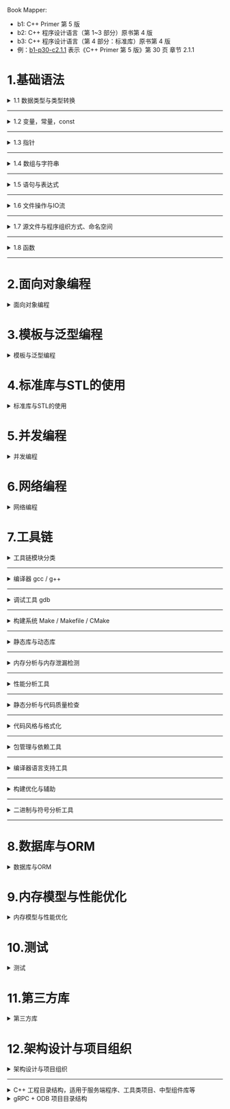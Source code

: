 Book Mapper:

- b1: C++ Primer 第 5 版
- b2: C++ 程序设计语言（第 1~3 部分）原书第 4 版
- b3: C++ 程序设计语言（第 4 部分：标准库）原书第 4 版
- 例：[b1-p30-c2.1.1]() 表示《C++ Primer 第 5 版》第 30 页 章节 2.1.1

# 1.基础语法

<details>
<summary>1.1 数据类型与类型转换</summary>

内置类型 [b1-p30-c2.1.1]() / [b2-p118-c6.2]()

- 整型：bool, char, wchar_t, char16_t, char32_t, short, int, long, long long
- 带符号的整型：short, int, long, long long
- 无符号的整型：unsigned short, unsigned int, unsigned long, unsigned long long
- 字符型：char, signed char, unsigned char
- 浮点型（默认包含符号）：float, double, long double
- 前缀与后缀

类型转换 [b1-p32-c2.1.2]()

- 隐式类型转换 [b1-p143-c4.11.2]() / [b2-p231-c10.5]()
- 显式类型转换 [b1-p144-c4.11.3]() / [b2-p258-c11.5]()
- C 风格显式类型转换
- C++ 风格类型转换（static_cast, const_cast, reinterpret_cast, dynamic_cast）

复合类型：枚举 [b1-p736-c19.3]() / [b2-p188-c8.4]()

- enum class/struct: 限定作用域的枚举类型【推荐全部使用这种】
- enum（命名的，未命名的）: 不限定作用域的枚举类型

复合类型：引用 [b1-p45-c2.3.1]() / [b2-p163-c7.7]()

- 给变量起别名
- 引用做函数返回值
- 常量引用（修饰形参，防止误操作）

复合类型：指针 [b1-p47-c2.3.2]() / [b1-p51-c2.3.3]() / [b2-p148-c7.2]()

复合类型：结构体 [b1-p64-c2.6]() / [b2-p173-c8.2]()

复合类型：联合体 [b1-p749-c19.6]() / [b2-p183-c8.3]()

复合类型：数组

复合类型：类

复合类型：模板类型

处理类型：

- 类型别名 [b1-p60-c2.5.1]() / [b2-p146-c6.5]()
- 推断类型：auto [b1-p61-c2.5.2]() / [b2-p141-c6.3.6]()
- 推断类型：decltype [b1-p62-c2.5.3]() / [b2-p141-c6.3.6]()

</details>

---

<details>
<summary>1.2 变量，常量，const</summary>

变量定义，初始化，列表初始化 [b1-p38-c2.2.1]() / [b2-p138-c6.3.5]()

变量声明，以及与变量定义的区别 [b1-p41-c2.2.2]()

变量命名规范

作用域（全局作用域、局部作用域、类作用域、名字空间作用域、语句作用域、函数作用域） [b1-p43-c2.2.4]() / [b2-p136-c6.3.4]()

const 变量 [b1-p53-c2.4]()

const 常量引用 [b1-p55-c2.4.1]()

const 与指针 [b1-p56-c2.4.2]() / [b2-p161-c7.5]()

- const修饰指针（常量指针）`const int *a = &b;`

- const修饰常量（指针常量）`int *const a = &b;`

- const修饰指针和常量 `const int *const a = &b;`

顶层 const 与 底层 const [b1-p57-c2.4.3]()

constexpr 与常量表达式 [b1-p58-c2.4.4]() / [b2-p227-c10.4]()

</details>

---

<details>
<summary>1.3 指针</summary>

复合类型：指针 [b1-p47-c2.3.2]() / [b1-p51-c2.3.3]() / [b2-p148-c7.2]()

- 获取对象的地址
- 指针值
- 利用指针访问对象
- 空指针 nullptr [b1-p48-c2.3.2]() / [b2-p150-c7.2.2]()
- 野指针
- void* 指针 [b1-p50-c2.3.2]() / [b2-p149-c7.2.1]()
- 二级指针（指向指针的指针）
- 指向指针的引用
- const 修饰指针
- 指针和数组
- 指针和函数
- 指针与所有权 [b2-p163-c7.6]()

</details>

---

<details>
<summary>1.4 数组与字符串</summary>

数组 [b1-p101-c3.5]() / [b2-p150-c7.3]()

- 数组定义与初始化 [b1-p101-c3.5.1]() / [b2-p152-c7.3.1]()
- 访问数组元素 [b1-p104-c3.5.2]() / [b2-p156-c7.4.1]()
- 数组与指针 [b1-p105-c3.5.3]() / [b2-p155-c7.4]()
- 传递数组 [b2-p159-c7.4.3]()

多维数组（数组的数组）[b1-p112-c3.6]() / [b2-p158-c7.4.2]()

- 初始化
- 下标引用
- 范围 for 语句处理多维数组
- 指针操作多维数组

字符串 [b3-p146-c36]()

- C 风格字符串（cstring） [b1-p109-c3.5.4]()
- std::string [b1-p76-c3.2]()
- string 构造函数 [b3-p151-c36.3.2]()
- string 基本操作 [b3-p152-c36.3.3]()
- string 字符串IO [b3-p153-c36.3.4]()
- string 相关的 STL 操作 [b3-p155-c36.3.6]()
- string 的 find 系列函数 [b3-p157-c36.3.7]()
- string 子串 [b3-p158-c36.3.8]()

</details>

---

<details>
<summary>1.5 语句与表达式</summary>

运算符 / 表达式 [b1-p119-c4]() / [b2-p220-c10.3]()

- 算术运算符
- 逻辑和关系运算符
- 赋值运算符
- 递增和递减运算符
- 成员访问运算符
- 条件运算符
- 位运算符
- sizeof 运算符
- 逗号运算符
- 运算符优先级

语句 [b1-p153-c5]()

- 语句作用域
- 条件语句（if, else if, else, switch）
- 迭代语句（传统 for 语句, 范围 for 语句, while, do-while）
- 跳转语句（break, continue, goto）

</details>

---

<details>
<summary>1.6 文件操作与IO流</summary>

IO流 [b1-p277-c8]() / [b1-p666-c17.5]() / [b3-p178-c38]()

- istream（输入流）、cin (istream 对象)、输入操作 [b3-p185-c38.4]()
- ostream（输出流）、cout (ostream 对象)、cerr (ostream 对象)、输出操作 [b3-p187-c38.5]()
- iostream
- `>>` 运算符、`<<` 运算符
- getline 函数
- sstream (string流) [b1-p287-c8.3]() / [b3-p182-c38.2.2]()
- 格式化输入与输出 [b1-p666-c17.5.1]() / [b3-p194-c38.4.5]()
- 流随机访问 [b1-p676-c17.5.3]()
- 错误处理 [b3-p183-c38.3]()
- 流迭代器 [b3-p200-c38.5]()

文件操作 [b1-p283-c8.2]() / [b3-p180-c38.2.1]()

- 文件类型：文本文件、二进制文件
- ifstream
- ofstream
- fstream
- 文件模式：文件打开的方式 [b1-p286-c8.2.2]()

</details>

---

<details>
<summary>1.7 源文件与程序组织方式、命名空间</summary>

分离编译 [b2-p45-c2.4.1]() / [b2-p362-c15.1]()

- 接口与实现的分离 .h .cpp

链接 [b2-p363-c15.2]()

- 头文件 .h [b2-p366-c15.2.2]()
- 标准库头文件 [b2-p369-c15.2.4]()

使用头文件 [b2-p373-c15.3]()

- 单头文件组织
- 多头文件组织
- 头文件保护

main 函数 [b2-p381-c15.4]()

命名空间（namespace, using） [b1-p695-c18.2]() / [b2-p46-c2.4.2]() / [b2-p337-c14]()

</details>

---

<details>
<summary>1.8 函数</summary>

- 函数定义 [b1-p182-c6.1]() / [b2-p266-c12.1.3]()
- 函数声明 [b1-p186-c6.1.2]() / [b2-p264-c12.1]()
- 函数参数传递（值传递、引用传递、列表传递、数组传递），形参与实参，默认参数 [b1-p187-c6.2.1]() / [b2-p273-c12.2]()
- 函数返回类型和 return 语句 [b1-p199-c6.3]() / [b2-p267-c12.1.4]()
- 函数重载 [b1-p207-c6.4]() / [b2-p282-c12.3]()
- 函数指针 [b1-p221-c6.7]() / [b2-p288-c12.5]()
- lambda 表达式 [b2-p251-c11.4]()
- 递归函数
- 内联函数（inline）[b2-p269-c12.1.5]()
- constexpr 函数 [b2-p269-c12.1.6]()

</details>

---

# 2.面向对象编程

<details>
<summary>面向对象编程</summary>

面向对象基本概念

- 类（Class）与对象（Object）
- 封装（Encapsulation）
- 继承（Inheritance）
- 多态（Polymorphism）
- 抽象（Abstraction）
- this 指针
- 面向对象 vs 面向过程 编程思想比较

类的定义与成员

- 成员变量
- 成员函数
- 构造函数
- 析构函数
- 拷贝构造函数
- 拷贝赋值运算符
- 移动构造函数
- 移动赋值运算符
- 访问控制修饰符（`public`, `private`, `protected`）

构造函数与对象生命周期

- 默认构造函数
- 带参构造函数
- 构造函数初始化列表
- 构造函数重载
- 析构函数的自动调用机制
- 静态成员与静态成员函数
- 静态对象与局部静态对象

对象的复制与移动

- 拷贝构造与深浅拷贝
- 拷贝赋值函数
- 移动构造函数（C++11 起）
- 移动赋值运算符
- Rule of Three / Five / Zero

成员函数相关特性

- const 成员函数
- 内联成员函数
- 成员函数重载
- 类内定义与类外定义

继承与派生类

- 公有继承、私有继承、保护继承
- 基类与派生类的关系
- 构造函数调用顺序
- 多层继承
- 对象切片问题

多态（动态绑定）

- 虚函数（virtual）
- 纯虚函数与抽象类
- 重写（override）
- 虚函数表（vtable）机制
- 基类指针调用派生类对象
- 多态与资源释放（虚析构函数）

运算符重载

- 成员函数重载运算符
- 非成员函数重载运算符
- 友元函数与运算符重载
- 常用可重载运算符（+、-、==、\[]、()、-> 等）

友元与访问控制扩展

- 友元函数
- 友元类
- 访问权限控制原则

this 指针与指针操作

- this 指针的定义与用途
- 链式调用
- 检测自赋值

静态成员与类属性

- 静态变量与类共享属性
- 静态函数与访问限制
- 静态成员初始化方式

命名空间与作用域管理（OOP 中使用）

- 命名冲突规避
- 类作用域解析符（`::`）

类之间的关系建模

- “has-a” 关系（组合 / 聚合）
- “is-a” 关系（继承）
- 依赖关系（参数、局部变量）
- 多重继承（基础）
- 虚继承（菱形继承问题）

</details>

# 3.模板与泛型编程

<details>
<summary>模板与泛型编程</summary>

模板基础

- 函数模板
- 类模板
- 模板参数的类型推导
- 默认模板参数
- 显式指定模板参数
- 模板的分离编译问题

模板特化

- 模板特化（全特化）
- 偏特化（Partial Specialization）
- 成员函数特化
- 静态成员变量特化

非类型模板参数

- 整数常量作为模板参数
- 枚举值作为模板参数
- 指针/引用作为非类型模板参数
- 字符串字面量与数组作为模板参数（C++20）

变参模板（可变参数模板）

- 参数包（parameter pack）
- 展开参数包（pack expansion）
- 递归展开 vs 折叠表达式（C++17 起）
- 模板中的递归与分支控制

模板元编程（TMP 基础）

- 编译期常量计算
- 类型萃取（Type Traits 基础）
- 条件编译与 `std::enable_if`
- SFINAE（Substitution Failure Is Not An Error）
- tag dispatching（标签分发）

类型萃取与判断

- `std::is_same`, `std::is_integral`, `std::remove_reference`, 等
- `std::decay`, `std::enable_if`, `std::conditional`
- 使用 `type_traits` 库实现编译期类型判断

模板与继承

- 模板类的继承
- CRTP（Curiously Recurring Template Pattern）
- 多态与模板的组合使用
- 模板中使用 `typedef` / `using` 别名

模板别名与特性宏

- `template <typename T> using Alias = ...`
- `decltype`, `decltype(auto)` 与模板联动
- `auto` 与模板推导结合（C++14+）

Concepts（C++20 起）

- 基本概念（`concept` 定义）
- 模板参数约束
- `requires` 表达式
- 标准库提供的 Concepts（如 `std::integral`, `std::floating_point`）
- Concepts 与 enable\_if 的区别与替代关系

泛型编程范式

- 类型无关的算法设计
- STL 中的泛型思想体现
- 迭代器适配器与类型抽象
- 类型参数解耦实现算法复用
- 编译期 vs 运行时多态（策略选择）

</details>

# 4.标准库与STL的使用

<details>
<summary>标准库与STL的使用</summary>

（掌握好怎么用就行，不需要深入到源码去分析）

STL 基础概念

- STL 的六大组件（容器、算法、迭代器、函数对象、适配器、分配器）
- 模板与泛型在 STL 中的体现
- 标准库命名空间（`std`）

---

容器（Containers）

顺序容器

- `std::vector`
- `std::deque`
- `std::list`
- `std::array`（C++11）
- `std::forward_list`（C++11）

关联容器

- `std::set`, `std::multiset`
- `std::map`, `std::multimap`

无序容器（哈希容器，C++11 起）

- `std::unordered_set`, `std::unordered_multiset`
- `std::unordered_map`, `std::unordered_multimap`

容器常见操作

- 插入、删除、查找
- 访问元素方式（`at`, `[]`, `front`, `back`）
- 容器大小与容量管理（`size`, `capacity`, `reserve`, `shrink_to_fit`）
- 遍历方式（迭代器、范围 for 循环）

---

迭代器（Iterators）

- 迭代器种类（输入、输出、前向、双向、随机访问）
- 容器提供的迭代器（`begin`, `end`, `rbegin`, `rend`）
- `std::advance`, `std::next`, `std::prev`
- 插入迭代器（`std::back_inserter`, `std::front_inserter`, `std::inserter`）
- 迭代器失效问题（插入、删除导致的无效引用）

算法（Algorithms）

- 通用算法（`std::sort`, `std::find`, `std::copy`, `std::accumulate`, `std::for_each`）
- 修改型算法（`remove`, `replace`, `transform`, `fill`）
- 查找与比较（`find_if`, `all_of`, `any_of`, `none_of`）
- 排序与搜索（`binary_search`, `lower_bound`, `upper_bound`）
- 数值算法（`std::accumulate`, `std::inner_product`）

函数对象与 Lambda

- 函数对象（仿函数）
- STL 提供的函数对象（`std::less`, `std::greater`, `std::plus` 等）
- Lambda 表达式（与算法结合使用）
- 捕获变量与闭包类型

适配器（Adapters）

- 容器适配器：`std::stack`, `std::queue`, `std::priority_queue`
- 函数适配器：`std::bind`, `std::function`（C++11 起）

字符串处理

- `std::string` 基本操作
- 拼接、查找、截取、替换
- 字符串转数字：`std::stoi`, `std::stod`, `std::to_string`
- 字符数组与 `std::string` 转换
- C++20 中的 `std::string_view`

智能指针（C++11 起）

- `std::unique_ptr`
- `std::shared_ptr`
- `std::weak_ptr`
- `make_unique`, `make_shared`
- 引用计数与生命周期管理

时间与日期（<chrono>）

- `std::chrono::duration`, `time_point`
- `std::this_thread::sleep_for`
- `std::chrono::high_resolution_clock`

通用工具类

- `std::pair`, `std::tuple`
- `std::optional`（C++17）
- `std::variant`, `std::any`（C++17）
- `std::bitset`, `std::array`, `std::valarray`

标准输入输出（I/O）

- 流对象：`std::cin`, `std::cout`, `std::cerr`, `std::clog`
- 文件流：`std::ifstream`, `std::ofstream`, `std::fstream`
- 字符串流：`std::stringstream`, `std::istringstream`, `std::ostringstream`
- I/O 格式控制：`std::setw`, `std::setprecision`, `std::fixed`

异常处理相关

- 标准异常类型（`std::exception`, `std::runtime_error`, `std::logic_error` 等）
- 自定义异常
- `try-catch` 机制的使用

</details>

# 5.并发编程

<details>
<summary>并发编程</summary>

> 多线程，多进程，协程，并发（核心，重中之重）

并发编程基础概念

- 并发 vs 并行
- 线程 vs 进程
- 同步 vs 异步
- CPU 多核与上下文切换
- 数据竞争（Data Race）
- 原子性、可见性、有序性（C++ 内存模型基础）

---

线程（`std::thread`）

- 创建与启动线程
- 线程函数传参
- 主线程等待（`join`）
- 分离线程（`detach`）
- 检查线程状态（`joinable`）

---

线程同步机制

- 互斥锁（`std::mutex`）
- RAII 锁管理（`std::lock_guard`, `std::unique_lock`）
- 条件变量（`std::condition_variable`）
- 递归互斥锁（`std::recursive_mutex`）
- 多线程死锁与避免技巧

---

原子操作（`std::atomic`）

- 原子类型与原子变量
- 原子加载/存储/交换/比较交换操作
- 内存顺序（`memory_order_relaxed` 等）
- 原子操作 vs 互斥锁

---

多线程通信

- 条件变量实现生产者-消费者模型
- 自旋锁（简易实现）
- 信号量（`std::counting_semaphore`，C++20）

---

线程管理与线程池

- 简单线程池设计
- 任务队列封装
- 工作线程模型
- 动态扩展线程池（进阶）

---

C++ 标准库中的并发工具

- `std::async` 与 `std::future`
- `std::packaged_task`
- `std::promise`
- `std::thread::hardware_concurrency`

---

并发容器（基础）

- 并发安全容器的设计思路
- STL 容器的线程安全性说明
- `concurrent_queue`、`concurrent_map`（自定义或基于第三方库）

---

协程（Coroutines, C++20）

- 协程的语法结构（`co_await`, `co_yield`, `co_return`）
- `std::generator` 与 `std::task`
- promise\_type 与 awaiter 对象
- 协程调度器设计基础
- 协程与线程的区别与混用

---

多进程编程（系统编程接口）

- 进程创建（`fork`）
- 可执行替换（`exec` 系列）
- 父子进程通信（`pipe`、`socketpair`）
- 进程间通信（IPC）基础：共享内存、消息队列、信号量
- 僵尸进程与孤儿进程处理

---

高级并发模式

- 生产者-消费者模型
- 多读单写（读写锁）
- 读写分离缓存设计
- 双缓冲队列（Double Buffering）
- 事件驱动并发模型（Reactor / Proactor）

---

内存模型与同步原理（进阶）

- happens-before 关系
- 指令重排
- CPU 缓存一致性
- C++ 原子操作的内存序模型

---

性能调试与并发诊断

- 死锁检测技巧
- 竞态条件定位（race detector 工具）
- 线程活跃性分析（CPU 占用 / 抢占问题）
- 工具链支持（如 `valgrind`, `perf`, `gdb` 多线程调试）


</details>

# 6.网络编程

<details>
<summary>网络编程</summary>

网络编程基础概念

- TCP vs UDP
- 客户端 / 服务端模型
- 套接字（Socket）基础
- 阻塞 vs 非阻塞 IO
- 同步 vs 异步通信
- 半连接队列 / 全连接队列（backlog）

---

套接字编程基础（BSD Socket 接口）

- socket 创建
- 地址结构（IPv4 / IPv6）
- 绑定（`bind`）
- 监听（`listen`）
- 接收连接（`accept`）
- 连接服务器（`connect`）
- 数据收发（`send`, `recv`, `read`, `write`）

---

IP 地址与端口操作

- IP 地址转换函数（`inet_ntoa`, `inet_pton`, `inet_ntop`）
- 网络字节序与主机字节序（`htons`, `htonl`, `ntohs`, `ntohl`）
- 域名解析（`gethostbyname`, `getaddrinfo`）

---

IO 模型

- 阻塞 IO（blocking IO）
- 非阻塞 IO（non-blocking IO）
- IO 多路复用：

  - `select`
  - `poll`
  - `epoll`（边沿触发 ET / 水平触发 LT）
- 信号驱动 IO
- 异步 IO（AIO）

---

多线程与网络通信结合

- 每个连接一个线程模型
- 线程池 + IO 复用模型
- 同步通信中的线程安全
- 高并发连接管理策略

---

高性能网络服务模型

- Reactor 模式（事件分发 + 任务处理）
- Proactor 模式（IO 完成事件驱动）
- 单线程 + epoll 模型
- 多线程 Reactor 模型
- 主从 Reactor 架构

---

连接管理

- 连接超时与心跳机制
- 长连接与短连接
- 连接池基础（TCP/HTTP）
- Keep-Alive 策略

---

网络通信协议基础

- TCP 三次握手 / 四次挥手
- 粘包与拆包问题
- 应用层协议设计（TLV、JSON、Protobuf）
- 自定义协议头解析
- 序列化与反序列化

---

网络库与封装

- 封装 socket 接口为类（面向对象网络层）
- 封装 IO 与 buffer 管理
- 异步网络库使用（如 Boost.Asio、libevent、libuv）
- HTTP 客户端 / 服务端简单实现
- WebSocket 基础支持（基于 TCP）

</details>

# 7.工具链

<details>
<summary>工具链模块分类</summary>

```bash
1. 编译与构建：g++, CMake, Make, Ninja
2. 调试与测试：gdb, core dump, valgrind, asan
3. 性能分析：perf, gprof, Google Benchmark
4. 静态分析与格式化：clang-tidy, cppcheck, clang-format
5. 包管理与依赖：vcpkg, conan
6. 辅助工具：ccache, objdump, ldd, clangd
```

</details>

---

<details>
<summary>编译器 gcc / g++</summary>

- 编译流程：预处理 → 编译 → 汇编 → 链接
- 多文件编译与目标文件管理
- 常用编译参数：

  - `-std=c++xx`、`-Wall`、`-Wextra`、`-Werror`
  - `-O0 ~ -O3`, `-Ofast` 优化等级
  - `-g`, `-c`, `-o`, `-I`, `-L`, `-l`
  - `-pthread`（多线程支持）
  - `-fPIC`, `-shared`, `-static`（用于构建库）
  - `-fsanitize=address/leak/undefined/...`（Sanitizer）

</details>

---

<details>
<summary>调试工具 gdb</summary>

- 启动调试程序
- 设置断点、查看变量、栈帧分析
- 单步执行、修改变量、条件断点
- 调试 core dump 文件
- 查看汇编代码、寄存器、内存状态
- 多线程调试

</details>

---

<details>
<summary>构建系统 Make / Makefile / CMake</summary>

GNU Make / Makefile

- Makefile 结构（目标、依赖、命令）
- 自动变量：`$@`, `$<`, `$^`
- 模式规则、通配符、伪目标 `.PHONY`
- 自动生成依赖文件（`gcc -MMD`）

CMake

- 基本命令：`project`, `add_executable`, `add_library`
- 构建控制：`target_include_directories`, `target_link_libraries`
- 构建类型：Debug / Release
- 多模块项目结构（`add_subdirectory`）
- 编译数据库：`CMAKE_EXPORT_COMPILE_COMMANDS`
- 生成 Ninja 构建文件（`-G Ninja`）

</details>

---

<details>
<summary>静态库与动态库</summary>

- 静态库 `.a` 的创建与链接
- 动态库 `.so` 的构建与使用
- `-fPIC`, `-shared` 编译选项说明
- 运行时库路径配置（`LD_LIBRARY_PATH`）

</details>

---

<details>
<summary>内存分析与内存泄漏检测</summary>

- `valgrind`（内存错误、越界、泄漏）
- `memcheck`, `massif`, `cachegrind`, `callgrind`
- `AddressSanitizer`（`-fsanitize=address`）
- `LeakSanitizer`（`-fsanitize=leak`）
- `MemorySanitizer`（`-fsanitize=memory`）

</details>

---

<details>
<summary>性能分析工具</summary>

- `gprof`（函数级性能统计）
- `perf`（Linux 原生高性能分析工具）
- `callgrind`（配合 KCachegrind 可视化）
- `Google Benchmark`（微基准测试）
- `cachegrind`（缓存命中率模拟）
- Intel VTune Profiler（企业级工具）

</details>

---

<details>
<summary>静态分析与代码质量检查</summary>

- `cppcheck`
- `clang-tidy`
- `clang static analyzer`
- `include-what-you-use`
- `PVS-Studio`（商业工具）
- `-fanalyzer`（GCC 10+ 内建分析器）

</details>

---

<details>
<summary>代码风格与格式化</summary>

- `clang-format`
- `.clang-format` 配置文件书写
- `astyle`

</details>

---

<details>
<summary>包管理与依赖工具</summary>

- `vcpkg`（Microsoft 提供，支持主流 C++ 库）
- `conan`（跨平台 C++ 包管理器）
- `hunter`（CMake 集成包管理）
- 手动添加第三方库（头文件 + `.a`/`.so`）

</details>

---

<details>
<summary>编译器语言支持工具</summary>

- `clangd`（C++ 语言服务器）
- `ccls`（高性能 C/C++/Obj-C LSP）
- `compile_commands.json`（IDE 支持配置）
- 自动补全 / 跳转 / 静态语义分析

</details>

---

<details>
<summary>构建优化与辅助</summary>

- `ccache`（编译缓存加速）
- `ninja`（高性能构建工具，配合 CMake）
- 并行编译：`make -jN`
- 增量构建与 out-of-source 构建（CMake）

</details>

---

<details>
<summary>二进制与符号分析工具</summary>

- `nm`（查看符号表）
- `readelf`（查看 ELF 文件结构）
- `objdump`（反汇编和节信息）
- `ldd`（查看动态依赖库）
- `strip`（移除调试符号）

</details>

---

# 8.数据库与ORM

<details>
<summary>数据库与ORM</summary>

> ODB，看看怎么使用ORM操作数据库，并跟多线程结合起来，实现高并发

C++ 操作数据库的常见方式

- 使用原生驱动（如 `libpq`, `MySQL Connector/C++`）
- 使用封装库（如 SOCI, SQLiteCpp）
- 使用 ORM 框架（如 ODB）
- 通过 C 接口调用数据库客户端库

---

ORM（对象-关系映射）基础

- ORM 的核心概念（类 ↔ 表，成员变量 ↔ 字段）
- 映射类型支持（基础类型、枚举、时间、字符串）
- 持久化（insert/update/delete）
- 数据查询（主键查询、条件查询、范围查询）
- 事务支持与嵌套事务
- 延迟加载 vs 立即加载
- 映射一对多 / 多对多关系
- 映射继承关系（单表、多表）

---

ODB 框架使用（C++ ORM）

- ODB 安装与编译器插件（odb 编译器）
- 数据库驱动支持（PostgreSQL, MySQL, SQLite）
- 类与表的映射定义（`#pragma db`）
- 数据库 schema 自动生成
- 会话（`odb::session`）与对象缓存
- 查询语言表达式（`query<>`, `result<>`）
- 事务控制（`odb::transaction`）
- 数据库连接配置与连接池整合

---

ORM 与多线程结合

- 每个线程一个数据库连接 vs 连接池共享
- ORM 对象生命周期与线程安全
- 查询任务在线程池中调度
- 数据库访问锁与写操作并发控制
- 查询与结果处理的并发优化

---

高并发下的数据库访问优化

- 使用连接池避免频繁连接开销
- 批量插入与批量查询
- 延迟提交事务减少锁竞争
- 数据分区与分表策略（ORM 兼容性）
- 数据缓存机制（热数据前置）

---

ORM 局限与风险控制

- ORM 性能损耗对比手写 SQL
- N+1 查询问题
- 复杂 JOIN 查询处理能力
- 对 SQL 语法封装的限制
- ORM 模型变更的数据库迁移成本

---

第三方数据库操作库（补充）

- SOCI（轻量级 C++ 数据库访问库）
- SQLiteCpp（封装 SQLite 的 C++ 库）
- libpqxx（PostgreSQL 官方 C++ 接口）
- mysql++ / MySQL Connector C++
- nanodbc（跨平台 ODBC 封装）

---

与现代 C++ 结合点

- 使用 `std::shared_ptr` 管理 ORM 对象
- `std::optional` 表示可空字段（C++17 起）
- 协程 + 异步数据库接口（C++20 进阶）
- 使用现代容器与结构绑定处理查询结果

</details>

# 9.内存模型与性能优化

<details>
<summary>内存模型与性能优化</summary>

内存模型基础

- 栈内存与堆内存的区别
- 静态存储区（.bss / .data）
- 内存对齐（alignment）
- padding 与结构体大小优化
- 字节序（大小端）

---

C++ 内存分配与释放机制

- `new` / `delete`
- `malloc` / `free`
- 智能指针与资源释放（RAII）
- 对象构造与析构时的内存生命周期
- 内存泄漏与悬垂指针

---

自定义内存管理

- 重载 `operator new` / `operator delete`
- 自定义分配器（Allocator）
- 内存池（Memory Pool）
- Arena 分配器（区域式内存分配）
- 对齐分配（`std::aligned_alloc`, C++17）

---

内存访问性能

- 缓存命中率（L1/L2/L3 Cache）
- Cache Line 与 false sharing
- 数据局部性（spatial / temporal locality）
- 预取机制（Prefetch）
- 内存访问顺序对性能的影响

---

STL 与内存效率

- `std::vector` 动态扩容机制
- `std::string` SSO（小字符串优化）
- 容器复制、移动语义与临时对象开销
- 内存复用与 `shrink_to_fit`
- 使用 `reserve` 减少 realloc 次数

---

移动语义与性能优化

- 移动构造函数与移动赋值
- `std::move` 使用场景
- RVO（返回值优化）
- NRVO（命名返回值优化）
- 消除不必要的拷贝构造

---

函数调用与内联优化

- 内联函数（`inline`）的作用与限制
- 编译器自动内联（静态分析决定）
- 参数传递方式对性能的影响（值传递 vs 引用）

---

编译器优化选项

- `-O1`, `-O2`, `-O3`, `-Ofast` 含义与区别
- `-flto`（链接时间优化）
- `-march=native`（启用本地 CPU 指令集优化）
- `-ffast-math`（浮点优化）

---

多线程下的内存模型

- 原子操作与内存序（memory\_order）
- happens-before 关系
- 指令重排与同步屏障
- volatile 与原子变量的区别

---

性能测试与分析工具（配套）

- `valgrind` / `cachegrind`
- `perf`
- `gprof`
- `Google Benchmark`
- AddressSanitizer / MemorySanitizer

---

程序启动与运行时优化

- 静态初始化与懒初始化（静态局部变量）
- 减少动态内存分配频次
- 延迟加载（lazy loading）
- 热路径函数优化
- 冷数据与热数据分离

---

编码层面的优化技巧

- 减少临时变量创建
- 避免隐式类型转换
- 避免频繁构造/析构大对象
- 减少虚函数调用（去虚拟化）
- 使用 `final`, `noexcept`, `inline` 提示编译器优化

</details>

# 10.测试

<details>
<summary>测试</summary>

测试基础概念

- 单元测试（Unit Testing）
- 集成测试（Integration Testing）
- 回归测试（Regression Testing）
- 验收测试（Acceptance Testing）
- 测试覆盖率（Code Coverage）

---

单元测试框架

- Google Test（gtest）
- Catch2
- doctest
- Boost.Test
- QTest（Qt 项目中）

---

Google Test（重点）

- 测试用例定义（`TEST`, `TEST_F`）
- 测试夹具（Test Fixture）
- 断言分类：

  - 基本断言（`EXPECT_EQ`, `ASSERT_NE` 等）
  - 条件断言（`EXPECT_TRUE`, `ASSERT_FALSE`）
  - 浮点断言（`EXPECT_NEAR`）
- 参数化测试（`TEST_P`, `INSTANTIATE_TEST_SUITE_P`）
- 自定义断言与输出
- 死亡测试（Death Tests）
- main 函数自定义与默认入口

---

Mock 测试（模拟依赖）

- Google Mock（gmock）集成
- Mock 类定义与行为配置
- `EXPECT_CALL` 机制
- 使用 mock 替代外部依赖组件（数据库、文件系统等）

---

Catch2 / doctest 简介

- 单头文件集成（轻量级）
- 自动注册测试用例
- Section 测试结构
- BDD 风格测试语法支持（Given/When/Then）

---

断言与异常测试

- 条件判断类断言
- 异常捕获与抛出验证
- 自定义类型比较与消息输出支持

---

测试工程组织

- test/ 目录结构组织
- 测试与源码分离原则
- 测试专用的构建配置（Debug 启用断言 / 日志）
- CMake 中添加测试（`add_test`, `enable_testing`）

---

自动化测试集成

- 使用 CI 工具运行测试（GitHub Actions / GitLab CI / Jenkins）
- 测试日志输出与归档
- 测试失败快照（截图、日志等）

---

性能测试（微基准）

- Google Benchmark 使用
- Catch2 Benchmark 支持（`BENCHMARK` 宏）
- 精确时间测量（`<chrono>`）
- 热路径性能对比

---

测试覆盖率分析

- 使用 `gcov` 生成覆盖率数据
- 使用 `lcov` 可视化覆盖率报告
- `llvm-cov`（Clang 下的覆盖率工具）
- 将覆盖率集成到 CI 中展示

---

辅助测试技巧

- 使用 mock 替代第三方服务
- 使用临时文件 / 文件夹作为输入输出
- 使用条件编译控制测试接口（如 `#ifdef TESTING`）
- 隔离全局变量影响（重构代码使其更易测）

</details>

# 11.第三方库

<details>
<summary>第三方库</summary>

常用实用功能类库

- `Boost`（超大综合性库集合）
- `fmt`（现代格式化库，替代 `printf` / `ostringstream`）
- `spdlog`（高性能日志库）
- `nlohmann/json`（现代 C++ JSON 解析库）
- `cereal`（序列化库）
- `yaml-cpp`（YAML 配置解析）

---

网络与异步通信库

- `Boost.Asio`（异步 IO，TCP/UDP 支持）
- `libevent`（事件驱动网络编程）
- `libuv`（跨平台异步 IO 库）
- `httplib`（轻量级 HTTP 服务器/客户端）
- `cpp-httplib`, `cpr`（现代 HTTP 客户端库）
- `WebSocket++`（WebSocket 协议支持）

---

数据库操作类库

- `ODB`（C++ ORM 框架）
- `libpqxx`（PostgreSQL C++ 接口）
- `mysql++` / `MySQL Connector C++`
- `SQLiteCpp`（SQLite 封装）
- `SOCI`（轻量 SQL 封装库）
- `nanodbc`（ODBC 封装）

---

并发与协程库

- `Boost.Thread`, `Boost.Fiber`, `Boost.Coroutine`
- `libco`（协程库，广泛用于高并发服务器）
- `libgo`（Golang 风格 C++ 协程）
- `libtask`, `cppcoro`（现代协程封装）
- `asio::awaitable`（结合 C++20 协程）

---

算法与数据结构辅助库

- `absl`（Google 的基础库集合）
- `range-v3`（C++20 Ranges 的前身）
- `EASTL`（EA 发布的高性能 STL 替代）
- `tsl::robin_map`, `sparsepp`（高性能哈希表）

---

图形与 GUI 库（可选）

- `ImGui`（即时 GUI，用于工具开发）
- `Qt`（大型 GUI 与网络框架）
- `SFML`, `SDL2`（跨平台图形与音频）

---

数值与科学计算库

- `Eigen`（矩阵运算库）
- `Armadillo`（线性代数）
- `Cerres Solver`（数值优化）
- `NLopt`（非线性优化）
- `dlib`（图像处理 + 机器学习支持）

---

测试与调试类库（补充）

- `Google Test`, `Google Benchmark`
- `Catch2`, `doctest`
- `backward-cpp`（打印可读的调用栈）
- `dbg-macro`（调试输出宏）

---

库管理与集成工具

- `vcpkg`
- `conan`
- `hunter`
- `pkg-config`（系统库查找工具）
- `CMake FetchContent`（拉取第三方依赖）

---

与现代 C++ 结合紧密的库

- 支持 C++11/14/17/20/23 特性的库
- 使用 Concepts、Ranges、Modules 的实验性项目
- Header-only 设计（更易集成与编译）

</details>

# 12.架构设计与项目组织

<details>
<summary>架构设计与项目组织</summary>

项目结构与模块划分

- 头文件与源文件分离
- include / src / lib / test / build 目录组织
- 公共模块（utils, base, common）的设计
- 第三方库与本地模块分层管理
- 接口文件与实现文件的命名规范（.h / .cpp）

---

面向接口编程（抽象设计）

- 接口与实现分离（interface / implementation）
- 使用纯虚类定义接口
- 面向依赖编程（依赖倒置原则）
- 使用工厂模式实例化接口对象
- PIMPL（Pointer to Implementation）设计模式

---

模块化设计原则

- 单一职责原则（SRP）
- 最小化模块耦合（低耦合高内聚）
- 模块边界清晰化（职责清晰）
- 使用命名空间隔离逻辑模块

---

常见架构模式

- 单例模式（Singleton）
- 工厂模式（Factory / AbstractFactory）
- 策略模式（Strategy）
- 观察者模式（Observer）
- 责任链模式（Chain of Responsibility）
- 状态机（State Machine）
- MVC / MVVM（工程级别）

---

插件化与扩展性设计

- 动态库插件加载机制（`dlopen`, `dlsym`）
- 插件注册系统（工厂 + 注册宏）
- 反射机制模拟（注册表 + 类型标识）
- 热插拔模块的生命周期管理

---

项目配置与构建体系

- CMake 多模块构建配置
- 外部库管理（FetchContent / find\_package / vcpkg / conan）
- Debug / Release 构建类型管理
- 编译选项按模块定制（target\_compile\_options）
- 安装路径配置（CMAKE\_INSTALL\_PREFIX）

---

日志与错误处理框架

- 使用日志库统一日志格式（如 spdlog）
- 日志等级（trace/debug/info/warn/error/fatal）
- 错误码体系设计（模块级错误 + 全局错误）
- 异常机制与日志联动

---

配置管理

- 配置文件格式支持（JSON / YAML / INI）
- 配置热加载机制（文件监控 + 解析）
- 配置项校验与默认值机制
- 层级配置（全局配置 + 模块配置）

---

服务启动流程设计

- 初始化顺序控制（配置 → 日志 → 线程池 → 网络层）
- 组件注册与生命周期管理
- 资源释放与优雅退出机制
- 守护进程支持（后台运行）

---

工程实践与协作规范

- 代码风格规范与自动格式化（clang-format）
- 命名规范（类名 / 文件名 / 变量名 / 宏名）
- 模块级 README / 文档注释规范
- Git 分支管理策略（main/dev/feature/hotfix）
- CI/CD 管道集成（编译 + 测试 + 分析）

---

架构演进与重构策略

- 技术债清理与模块拆分计划
- 抽象提取与复用设计
- 单元测试覆盖提升
- 渐进式重构（refactor by interface）
- 性能瓶颈模块隔离与优化空间识别

---

跨平台设计基础

- 平台无关接口抽象
- 条件编译与平台宏管理
- 使用 CMake 配置多平台选项（Windows/Linux/macOS）

</details>

---

<details>
<summary>C++ 工程目录结构，适用于服务端程序、工具类项目、中型组件库等</summary>

```bash
my_project/
├── CMakeLists.txt             # 顶层构建配置
├── README.md                  # 项目简介
├── .clang-format              # 代码风格统一配置
├── .gitignore                 # 忽略文件配置
│
├── cmake/                     # CMake 模块文件（如 FindXXX.cmake）
│   └── modules/
│       └── FindMyLib.cmake    # 自定义包查找模块
│
├── config/                    # 配置文件目录
│   ├── config.yaml            # 主配置文件（支持 YAML/JSON/INI）
│   └── logging.conf           # 日志配置
│
├── include/                   # 对外暴露的头文件
│   └── my_project/
│       ├── version.hpp
│       ├── core.hpp
│       └── utils.hpp
│
├── src/                       # 项目核心源代码
│   ├── main.cpp               # 程序入口
│   ├── core/                  # 业务核心逻辑
│   │   ├── processor.cpp
│   │   └── processor.hpp
│   ├── utils/                 # 通用工具模块
│   │   ├── logger.cpp
│   │   └── logger.hpp
│   ├── net/                   # 网络模块（可选）
│   │   ├── server.cpp
│   │   └── server.hpp
│   └── db/                    # 数据库访问封装（可选）
│       ├── orm.cpp
│       └── orm.hpp
│
├── lib/                       # 静态库/动态库（自建或第三方）
│   └── mylib.a                # 示例库文件
│
├── third_party/               # 外部依赖（源码方式引入）
│   └── fmt/
│
├── build/                     # 构建输出目录（不入 Git）
│   └── (CMake 编译生成文件)
│
├── test/                      # 单元测试代码
│   ├── CMakeLists.txt
│   ├── test_main.cpp
│   └── test_utils.cpp
│
├── benchmark/                 # 基准性能测试
│   └── bench_sort.cpp
│
├── docs/                      # 项目文档（架构图、说明书等）
│   └── architecture.md
│
└── scripts/                   # 构建 / 测试 / 发布脚本
    ├── build.sh
    └── run_tests.sh
```

</details>

<details>
<summary>gRPC + ODB 项目目录结构</summary>

```bash
my_grpc_backend/
CMakeLists.txt                  # 手动创建：CMake 主构建文件，定义项目结构、编译规则
README.md                       # 手动创建：项目说明文档（建议写清架构、依赖、构建说明）
.clang-format                   # 可选：统一代码风格配置（推荐使用）
.gitignore                      # 手动创建：忽略 build、临时文件、自动生成文件等

cmake/                          # 手动创建：存放自定义 CMake 模块（如查找 ODB）
cmake/modules/
cmake/modules/FindODB.cmake           # 手动创建：用于 find_package 查找 ODB 编译器及库

proto/                          # 手动创建：放置 .proto 文件（服务和数据结构定义）
proto/service.proto               # 手动创建：定义 gRPC 服务接口
proto/model.proto                 # 手动创建：定义消息结构、数据库模型等
proto/CMakeLists.txt              # 手动创建：集成 protoc & grpc 插件自动生成代码

generated/                      # 自动生成：由 protoc / gRPC / ODB 编译器生成的 .pb.h/.pb.cc/.-odb.hxx 文件
generated/...                         # 注意：不建议手动编辑，应由构建流程管理

include/                        # 手动创建：项目对外暴露的公共头文件
include/mygrpc/
include/mygrpc/server.hpp              # 手动创建：gRPC 服务类声明（可能引用 .proto 定义）
include/mygrpc/db.hpp                  # 手动创建：数据库操作接口或桥接定义
include/mygrpc/config.hpp              # 手动创建：配置加载相关接口定义

src/                            # 手动创建：主业务代码目录
src/main.cpp                    # 手动创建：程序入口（创建 gRPC 服务器、加载配置等）
src/grpc/
src/grpc/service_impl.cpp        # 手动创建：gRPC 服务实现（继承自动生成的 stub）

src/db/user.hpp                # 手动创建：业务模型类 + ODB 映射注解
src/db/user-odb.hxx            # 自动生成：由 ODB 编译器根据 user.hpp 生成（不要手动修改）
src/db/user.cpp                # 手动创建：实现数据库操作（插入、查询、更新等）

src/utils/logger.cpp              # 手动创建：封装日志系统（如 spdlog）
src/utils/logger.hpp              # 手动创建：日志模块头文件

src/config/config_loader.cpp       # 手动创建：配置解析实现（通常使用 yaml-cpp）
src/config/                         # 手动创建：项目运行时配置文件目录
src/config/db.yaml                     # 手动创建：数据库连接配置（DSN、池大小等）
src/config/server.yaml                 # 手动创建：服务配置（端口号、线程数、日志级别）

scripts/                        # 手动创建：常用命令脚本（构建、运行、协议编译等）
scripts/build.sh                    # 手动创建：一键构建脚本
scripts/run_dev.sh                  # 手动创建：开发环境启动服务
scripts/generate_proto.sh           # 手动创建：调用 protoc 和 ODB 编译器生成代码

test/                           # 手动创建：单元测试代码（建议使用 Google Test）
test/test_db.cpp                 # 手动创建：数据库相关功能测试
test/test_grpc.cpp               # 手动创建：gRPC 接口测试

benchmark/                      # 可选：性能测试模块（推荐用于关键路径分析）
benchmark/CMakeLists.txt              # 手动创建：benchmark 模块的构建文件
benchmark/bench_insert_vs_batch.cpp   # 手动创建：示例性能测试代码（可测试批量插入效率等）

docs/                           # 可选：文档目录，适用于团队协作或开源项目
docs/architecture.md             # 手动创建：项目架构图、模块关系说明
docs/database-design.md          # 手动创建：数据模型及 ODB 映射说明
docs/grpc-api.md                 # 手动或自动生成：gRPC 接口说明文档
docs/deployment.md               # 手动创建：部署说明，运行环境依赖、命令示例等

third_party/                    # 可选：手动引入的第三方库（建议用 vcpkg/conan 管理）
third_party/...                         # 可用于 header-only 库，如 fmt, nlohmann/json 等

docker/                         # 可选：用于容器化部署
docker/Dockerfile                  # 手动创建：构建服务镜像的 Dockerfile

build/                          # 自动生成：构建输出目录，CMake/Ninja 编译生成文件
build/...                         # 通常通过 `.gitignore` 忽略
```

</details>
